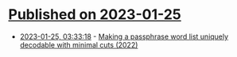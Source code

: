 # [Published on 2023-01-25](index.md)

* [2023-01-25, 03:33:18](https://lobste.rs/s/2n0igf/making_passphrase_word_list_uniquely) - [Making a passphrase word list uniquely decodable with minimal cuts (2022)](https://sts10.github.io/2022/08/12/efficiently-pruning-until-uniquely-decodable.html)
